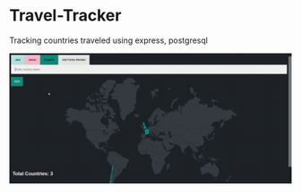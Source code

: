 # Travel-Tracker
Tracking countries traveled using express, postgresql

![](https://github.com/dionbalerr/Travel-Tracker/blob/main/demo.gif)
